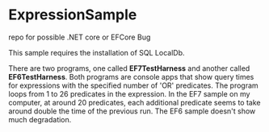 # ExpressionSample
repo for possible .NET core or EFCore Bug

This sample requires the installation of SQL LocalDb.

There are two programs, one called <b>EF7TestHarness</b> and another called <b>EF6TestHarness</b>.  Both programs are console apps that show query times for expressions with the specified number of 'OR' predicates.  The program loops from 1 to 26 predicates in the expression.  In the EF7 sample on my computer, at around 20 predicates, each additional predicate seems to take around double the time of the previous run.  The EF6 sample doesn't show much degradation.   
